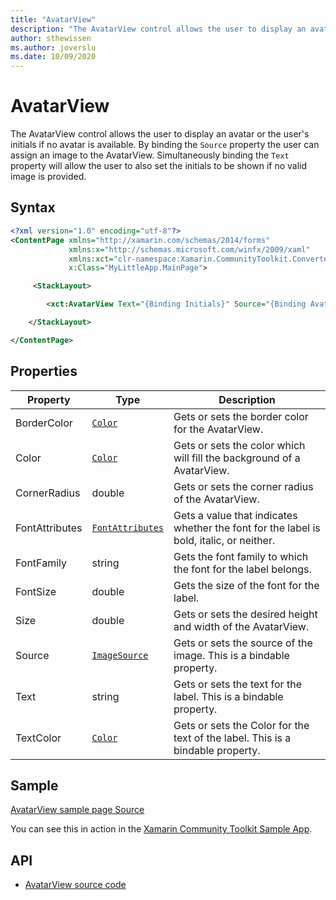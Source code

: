 ```yaml
---
title: "AvatarView"
description: "The AvatarView control allows the user to display an avatar or the user's initials if no avatar is available."
author: sthewissen
ms.author: joverslu
ms.date: 10/09/2020
---
```


# AvatarView
The AvatarView control allows the user to display an avatar or the user's initials if no avatar is available. By binding the `Source` property the user can assign an image to the AvatarView. Simultaneously binding the `Text` property will allow the user to also set the initials to be shown if no valid image is provided.

## Syntax
```xml
<?xml version="1.0" encoding="utf-8"?>
<ContentPage xmlns="http://xamarin.com/schemas/2014/forms"
             xmlns:x="http://schemas.microsoft.com/winfx/2009/xaml"
             xmlns:xct="clr-namespace:Xamarin.CommunityToolkit.Converters;assembly=Xamarin.CommunityToolkit"
             x:Class="MyLittleApp.MainPage">

     <StackLayout>

        <xct:AvatarView Text="{Binding Initials}" Source="{Binding AvatarSource}" />

    </StackLayout>

</ContentPage>
```

## Properties

|Property  |Type  |Description  |
|---------|---------|---------|
| BorderColor | [`Color`](xref:Xamarin.Forms.Color)| Gets or sets the border color for the AvatarView. |
| Color | [`Color`](xref:Xamarin.Forms.Color) | Gets or sets the color which will fill the background of a AvatarView. |
| CornerRadius | double | Gets or sets the corner radius of the AvatarView. |
| FontAttributes | [`FontAttributes`](xref:Xamarin.Forms.FontAttributes) | Gets a value that indicates whether the font for the label is bold, italic, or neither. |
| FontFamily | string | Gets the font family to which the font for the label belongs. |
| FontSize | double | Gets the size of the font for the label. |
| Size | double | Gets or sets the desired height and width of the AvatarView. |
| Source | [`ImageSource`](xref:Xamarin.Forms.ImageSource) | Gets or sets the source of the image. This is a bindable property. |
| Text | string | Gets or sets the text for the label. This is a bindable property. |
| TextColor | [`Color`](xref:Xamarin.Forms.Color)| Gets or sets the Color for the text of the label. This is a bindable property. |

## Sample

[AvatarView sample page Source](https://github.com/xamarin/XamarinCommunityToolkit/blob/main/XamarinCommunityToolkitSample/Pages/Views/AvatarViewPage.xaml)

You can see this in action in the [Xamarin Community Toolkit Sample App](https://github.com/xamarin/XamarinCommunityToolkit).

## API

* [AvatarView source code](https://github.com/xamarin/XamarinCommunityToolkit/blob/main/XamarinCommunityToolkit/Views/AvatarView.shared.cs)
